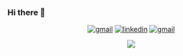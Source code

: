 ### Hi there 👋

<div align="center">
  <a href="https://adrianliz.github.io"><img src="https://img.shields.io/website-up-down-green-red/https/lbesson.bitbucket.io.svg?style=for-the-badge" alt="gmail"></a>
  <a href="https://www.linkedin.com/in/adrian-lizaga"><img src="https://img.shields.io/badge/LinkedIn-0077B5?style=for-the-badge&logo=linkedin&logoColor=white" alt="linkedin"></a>
  <a href="mailto:adrianlzgi@gmail.com"><img src="https://img.shields.io/badge/Gmail-D14836?style=for-the-badge&logo=gmail&logoColor=white" alt="gmail"></a>
  
  ![](https://komarev.com/ghpvc/?username=adrianliz&style=plastic)
</div>

